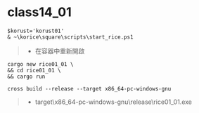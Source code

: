 # class14_01
```
$korust='korust01'
& ~\korice\square\scripts\start_rice.ps1
```
> * 在容器中重新開啟
```
cargo new rice01_01 \
&& cd rice01_01 \
&& cargo run
```
```
cross build --release --target x86_64-pc-windows-gnu
```
> * target\x86_64-pc-windows-gnu\release\rice01_01.exe

